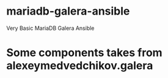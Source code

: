# mariadb-galera-ansible
Very Basic MariaDB Galera Ansible 

# Some components takes from alexeymedvedchikov.galera

